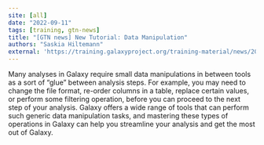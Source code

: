 ```yaml
---
site: [all]
date: "2022-09-11"
tags: [training, gtn-news]
title: "[GTN news] New Tutorial: Data Manipulation"
authors: "Saskia Hiltemann"
external: 'https://training.galaxyproject.org/training-material/news/2022/09/11/data-manipulation-tutorial.html'
---
```


Many analyses in Galaxy require small data manipulations in between tools as a sort of “glue” between analysis steps. For example, you may need to change the file format, re-order columns in a table, replace certain values, or perform some filtering operation, before you can proceed to the next step of your analysis. Galaxy offers a wide range of tools that can perform such generic data manipulation tasks, and mastering these types of operations in Galaxy can help you streamline your analysis and get the most out of Galaxy.

